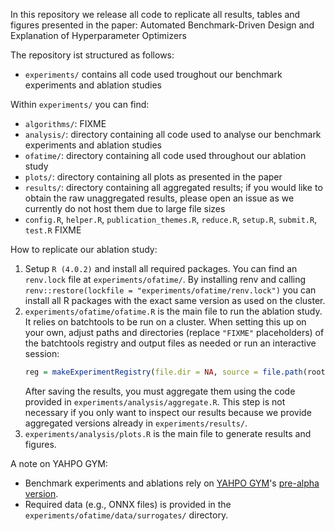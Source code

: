 In this repository we release all code to replicate all results, tables and figures presented in the paper:
Automated Benchmark-Driven Design and Explanation of Hyperparameter Optimizers

The repository ist structured as follows:
  * `experiments/` contains all code used troughout our benchmark experiments and ablation studies

Within `experiments/` you can find:
  * `algorithms/`: FIXME
  * `analysis/`: directory containing all code used to analyse our benchmark experiments and ablation studies
  * `ofatime/`: directory containing all code used throughout our ablation study
  * `plots/`: directory containing all plots as presented in the paper
  * `results/`: directory containing all aggregated results; if you would like to obtain the raw unaggregated results,
    please open an issue as we currently do not host them due to large file sizes
  * `config.R`, `helper.R`, `publication_themes.R`, `reduce.R`, `setup.R`, `submit.R`, `test.R` FIXME

How to replicate our ablation study:
  1. Setup `R (4.0.2)` and install all required packages.
     You can find an `renv.lock` file at `experiments/ofatime/`.
     By installing renv and calling `renv::restore(lockfile = "experiments/ofatime/renv.lock")` you can install all R packages with the exact same version as used on the cluster.
  2. `experiments/ofatime/ofatime.R` is the main file to run the ablation study.
     It relies on batchtools to be run on a cluster.
     When setting this up on your own, adjust paths and directories (replace `"FIXME"` placeholders) of the batchtools registry and output files as needed or run an interactive session:
     ```r
     reg = makeExperimentRegistry(file.dir = NA, source = file.path(root, "experiments/ofatime/optim.R"))`
     ```
     After saving the results, you must aggregate them using the code provided in `experiments/analysis/aggregate.R`.
     This step is not necessary if you only want to inspect our results because we provide aggregated versions already in `experiments/results/`.
  3. `experiments/analysis/plots.R` is the main file to generate results and figures.

A note on YAHPO GYM:
  * Benchmark experiments and ablations rely on [YAHPO GYM](https://github.com/slds-lmu/paper_2021_multi_fidelity_surrogates)'s [pre-alpha version](https://github.com/slds-lmu/paper_2021_multi_fidelity_surrogates).
  * Required data (e.g., ONNX files) is provided in the `experiments/ofatime/data/surrogates/` directory.
